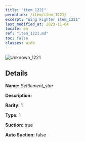```yaml
---
title: "item_1221"
permalink: /item/item_1221/
excerpt: "Wing Fighter item_1221"
last_modified_at: 2023-11-04
locale: en
ref: "item_1221.md"
toc: false
classes: wide
---
```



 ![Unknown_1221](/images/item/Settlement_star_p.png)



## Details

 **Name:** *Settlement_star* 

 **Description:** 

 **Rarity:** 1 

 **Type:** 1 

 **Suction:** true 

 **Auto Suction:** false 


